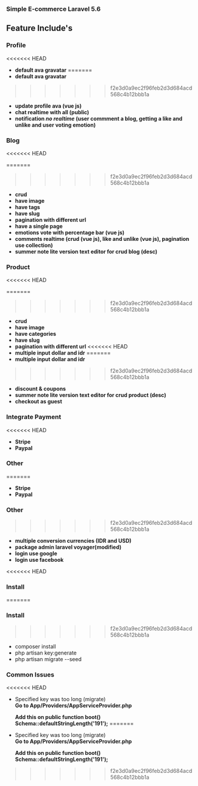 ### Simple E-commerce Laravel 5.6

## Feature Include's

### Profile
<<<<<<< HEAD

- **default ava gravatar**
=======
- **default ava gravatar** 
>>>>>>> f2e3d0a9ec2f96feb2d3d684acd568c4b12bbb1a
- **update profile ava (vue js)**
- **chat realtime with all (public)**
- **notification _no realtime_ (user commment a blog, getting a like and unlike and user voting emotion)**

### Blog
<<<<<<< HEAD

=======
>>>>>>> f2e3d0a9ec2f96feb2d3d684acd568c4b12bbb1a
- **crud**
- **have image**
- **have tags**
- **have slug**
- **pagination with different url**
- **have a single page**
- **emotions vote with percentage bar (vue js)**
- **comments realtime (crud (vue js), like and unlike (vue js), pagination use collection)**
- **summer note lite version text editor for crud blog (desc)**

### Product
<<<<<<< HEAD

=======
>>>>>>> f2e3d0a9ec2f96feb2d3d684acd568c4b12bbb1a
- **crud**
- **have image**
- **have categories**
- **have slug**
- **pagination with different url**
<<<<<<< HEAD
- **multiple input dollar and idr**
=======
- **multiple input dollar and idr** 
>>>>>>> f2e3d0a9ec2f96feb2d3d684acd568c4b12bbb1a
- **discount & coupons**
- **summer note lite version text editor for crud product (desc)**
- **checkout as guest**

### Integrate Payment
<<<<<<< HEAD

- **Stripe**
- **Paypal**

### Other

=======
- **Stripe**
- **Paypal**

### Other 
>>>>>>> f2e3d0a9ec2f96feb2d3d684acd568c4b12bbb1a
- **multiple conversion currencies (IDR and USD)**
- **package admin laravel voyager(modified)**
- **login use google**
- **login use facebook**

<<<<<<< HEAD
### Install

=======
### Install 
>>>>>>> f2e3d0a9ec2f96feb2d3d684acd568c4b12bbb1a
- composer install
- php artisan key:generate
- php artisan migrate --seed

### Common Issues
<<<<<<< HEAD

- Specified key was too long (migrate)  
  **Go to App/Providers/AppServiceProvider.php**

  **Add this on public function boot()**  
  **Schema::defaultStringLength('191');**
=======
- Specified key was too long (migrate)  
  **Go to App/Providers/AppServiceProvider.php**  

  **Add this on public function boot()**  
  **Schema::defaultStringLength('191');**
  
  
>>>>>>> f2e3d0a9ec2f96feb2d3d684acd568c4b12bbb1a
